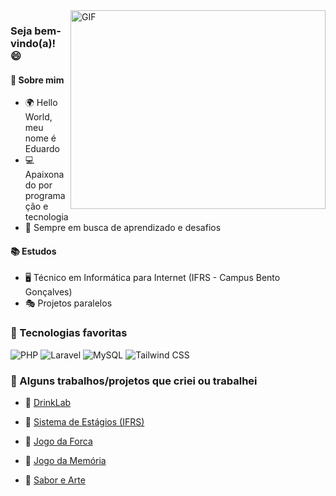 <img align="right" alt="GIF" src="https://github.com/Gapur/Gapur/blob/main/assets/coding.gif?raw=true" width="408" height="318" />

### Seja bem-vindo(a)! 😄

#### 🌟 Sobre mim

- 🌍 Hello World, meu nome é Eduardo
- 💻 Apaixonado por programação e tecnologia
- 🌱 Sempre em busca de aprendizado e desafios

#### 📚 Estudos

- 🖥️ Técnico em Informática para Internet (IFRS - Campus Bento Gonçalves)
- 🎭 Projetos paralelos

### 🧠 Tecnologias favoritas
<div style='display: inline_block'>
  <img alt="PHP" src="https://img.shields.io/badge/PHP-777BB4?style=for-the-badge&logo=php&logoColor=white&borderRadius">
  <img alt="Laravel" src="https://img.shields.io/badge/Laravel-FF2D20?style=for-the-badge&logo=laravel&logoColor=white">
  <img alt="MySQL" src="https://img.shields.io/badge/MySQL-00758F?style=for-the-badge&logo=mysql&logoColor=white&borderRadius">
  <img alt="Tailwind CSS" src="https://img.shields.io/badge/Tailwind_CSS-38B2AC?style=for-the-badge&logo=tailwind-css&logoColor=white">
</div>

### 🤖 Alguns trabalhos/projetos que criei ou trabalhei 

- 📌 [DrinkLab](https://github.com/eduardomarcolin09/DrinkLab)
  
- 📌 [Sistema de Estágios (IFRS)](https://github.com/eduardomarcolin09/SistemaEstagios2023)
  
- 📌 [Jogo da Forca](https://eduardomarcolin09.github.io/Jogo_Da_Forca/)
  
- 📌 [Jogo da Memória](https://eduardomarcolin09.github.io/Jogo_Da_Memoria/)
  
- 📌 [Sabor e Arte](https://eduardomarcolin09.github.io/SaborEArte/)
